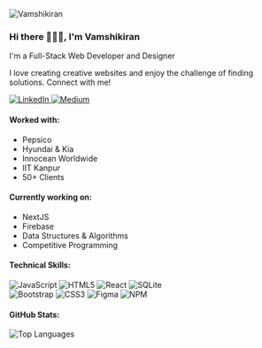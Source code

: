 <div align="left">
  <img src="https://github.com/vamshimorlawar/vamshimorlawar/assets/30666128/c25b11a1-fe6e-468f-9036-b3992d716475" alt="Vamshikiran" style="max-height: 150px;">
  <h3>Hi there 🙋🏻‍♂️, I'm Vamshikiran</h3>
  <p>I'm a Full-Stack Web Developer and Designer</p>
  <p>I love creating creative websites and enjoy the challenge of finding solutions. Connect with me!</p>

  <a href="https://www.linkedin.com/in/vamshikiranm/">
    <img src="https://img.shields.io/badge/LinkedIn-Connect-blue?style=for-the-badge&logo=linkedin" alt="LinkedIn">
  </a>
  <a href="https://medium.com/@vamshikiranm">
    <img src="https://img.shields.io/badge/Medium-Follow-black?style=for-the-badge&logo=medium" alt="Medium">
  </a>

  <h4>Worked with:</h4>
  <ul>
    <li>Pepsico</li>
    <li>Hyundai & Kia</li>
    <li>Innocean Worldwide</li>
    <li>IIT Kanpur</li>
    <li>50+ Clients</li>
  </ul>

  <h4>Currently working on:</h4>
  <ul>
    <li>NextJS</li>
    <li>Firebase</li>
    <li>Data Structures & Algorithms</li>
    <li>Competitive Programming</li>
  </ul>


  <h4>Technical Skills:</h4>
  <img src="https://img.shields.io/badge/JavaScript-Code-F7DF1E?style=flat-square&logo=JavaScript&logoColor=black" alt="JavaScript">
  <img src="https://img.shields.io/badge/HTML5-Code-E34F26?style=flat-square&logo=HTML5&logoColor=black" alt="HTML5">
  <img src="https://img.shields.io/badge/React-Code-61DAFB?style=flat-square&logo=react&logoColor=black" alt="React">
  <img src="https://img.shields.io/badge/SQLite-Code-003B57?style=flat-square&logo=SQLite&logoColor=white" alt="SQLite"><br>
  <img src="https://img.shields.io/badge/Bootstrap-Style-7952B3?style=flat-square&logo=Bootstrap&logoColor=white" alt="Bootstrap">
  <img src="https://img.shields.io/badge/CSS3-Style-1572B6?style=flat-square&logo=CSS3&logoColor=white" alt="CSS3">
  <img src="https://img.shields.io/badge/Figma-Tool-F24E1E?style=flat-square&logo=Figma&logoColor=white" alt="Figma">
  <img src="https://img.shields.io/badge/NPM-Tool-CB3837?style=flat-square&logo=NPM&logoColor=white" alt="NPM">

  <h4>GitHub Stats:</h4>
  <img src="https://github-readme-stats.vercel.app/api/top-langs/?username=vamshimorlawar&layout=compact" alt="Top Languages">
</div>
